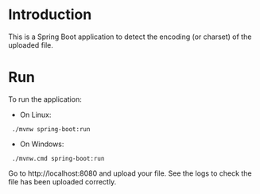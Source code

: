 # Introduction

This is a Spring Boot application to detect the encoding (or charset) of the uploaded file. 

# Run

To run the application:

 - On Linux:
```
 ./mvnw spring-boot:run
```

 - On Windows:
```
 ./mvnw.cmd spring-boot:run
```

Go to http://localhost:8080 and upload your file. See the logs to check the file has been uploaded correctly.